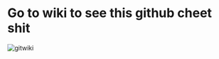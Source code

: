 # Go to wiki to see this github cheet shit 

![gitwiki](https://user-images.githubusercontent.com/47012664/68045634-9273ac80-fd0c-11e9-82e2-ea18ac4b1649.PNG)

